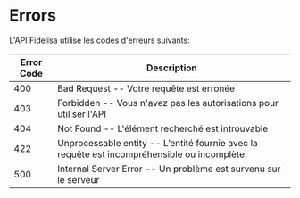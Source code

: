 # Errors

L'API Fidelisa utilise les codes d'erreurs suivants:


Error Code | Description
---------- | -------
400 | Bad Request -- Votre requête est erronée
403 | Forbidden -- Vous n'avez pas les autorisations pour utiliser l'API
404 | Not Found -- L'élément recherché est introuvable
422 | Unprocessable entity -- L’entité fournie avec la requête est incompréhensible ou incomplète.
500 | Internal Server Error -- Un problème est survenu sur le serveur

